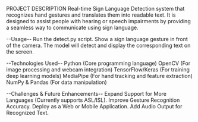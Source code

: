 PROJECT DESCRIPTION
Real-time Sign Language Detection system that recognizes hand gestures and translates them into readable text. 
It is designed to assist people with hearing or speech impairments by providing a seamless way to communicate using sign language.

--Usage--
Run the detect.py script.
Show a sign language gesture in front of the camera.
The model will detect and display the corresponding text on the screen.

--Technologies Used--
Python (Core programming language)
OpenCV (For image processing and webcam integration)
TensorFlow/Keras (For training deep learning models)
MediaPipe (For hand tracking and feature extraction)
NumPy & Pandas (For data manipulation)

--Challenges & Future Enhancements--
Expand Support for More Languages (Currently supports ASL/ISL).
Improve Gesture Recognition Accuracy.
Deploy as a Web or Mobile Application.
Add Audio Output for Recognized Text.
